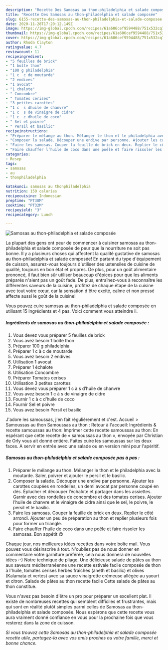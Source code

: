 ```yaml
---
description: "Recette Des Samosas au thon-philadelphia et salade composée"
title: "Recette Des Samosas au thon-philadelphia et salade composée"
slug: 6155-recette-des-samosas-au-thon-philadelphia-et-salade-composee
date: 2020-11-28T17:20:12.149Z
image: https://img-global.cpcdn.com/recipes/61a606cef9594488/751x532cq70/samosas-au-thon-philadelphia-et-salade-composee-photo-principale-de-la-recette.jpg
thumbnail: https://img-global.cpcdn.com/recipes/61a606cef9594488/751x532cq70/samosas-au-thon-philadelphia-et-salade-composee-photo-principale-de-la-recette.jpg
cover: https://img-global.cpcdn.com/recipes/61a606cef9594488/751x532cq70/samosas-au-thon-philadelphia-et-salade-composee-photo-principale-de-la-recette.jpg
author: Rhoda Clayton
ratingvalue: 4.7
reviewcount: 11
recipeingredient:
- "5 feuilles de brick"
- "1 boîte thon"
- "100 g philadelphia"
- "1 c  c de moutarde"
- "2 endives"
- "1 avocat"
- "1 chalote"
- " Concombre"
- " Tomates cerises"
- "3 petites carottes"
- "1 c  s dhuile de chanvre"
- "1 c  s de vinaigre de cidre"
- "1 c  c dhuile de coco"
- " Sel et poivre"
- " Persil et basilic"
recipeinstructions:
- "Préparer le mélange au thon. Mélanger le thon et le philadelphia avec la moutarde. Saler, poivrer et ajouter le persil et le basilic."
- "Composer la salade. Découper une endive par personne. Ajouter les carottes coupées en rondelles, un demi avocat par personne coupé en dés. Éplucher et découper l’échalote et partager dans les assiettes. Garnir avec des rondelles de concombre et des tomates cerises. Ajouter l’huile de chanvre et le vinaigre de cidre ainsi que le sel, le poivre, le persil et le basilic."
- "Faire les samosas. Couper la feuille de brick en deux. Replier le côté arrondi. Ajouter un peu de préparation au thon et replier plusieurs fois pour former un triangle."
- "Faire chauffer l’huile de coco dans une poêle et faire rissoler les samosas. Bon appétit 😋"
categories:
- Resep
tags:
- samosas
- au
- thonphiladelphia

katakunci: samosas au thonphiladelphia 
nutrition: 150 calories
recipecuisine: Indonesian
preptime: "PT38M"
cooktime: "PT32M"
recipeyield: "3"
recipecategory: Lunch

---
```



![Samosas au thon-philadelphia et salade composée](https://img-global.cpcdn.com/recipes/61a606cef9594488/751x532cq70/samosas-au-thon-philadelphia-et-salade-composee-photo-principale-de-la-recette.jpg)

La plupart des gens ont peur de commencer à cuisiner samosas au thon-philadelphia et salade composée de peur que la nourriture ne soit pas bonne. Il y a plusieurs choses qui affectent la qualité gustative de samosas au thon-philadelphia et salade composée! En partant du type d'équipement de cuisson, assurez-vous toujours d'utiliser des ustensiles de cuisine de qualité, toujours en bon état et propres. De plus, pour un goût alimentaire prononcé, il faut bien sûr utiliser beaucoup d'épices pour que les aliments préparés n'aient pas un goût fade. De plus, entraînez-vous à reconnaître les différentes saveurs de la cuisine, profitez de chaque étape de la cuisine avec tout votre cœur, car la sensation d'être excité, calme et non pressé affecte aussi le goût de la cuisine!

<!--inarticleads1-->

Vous pouvez cuire samosas au thon-philadelphia et salade composée en utilisant 15 Ingrédients et 4 pas. Voici comment vous atteindre il.

##### Ingrédients de samosas au thon-philadelphia et salade composée :

1. Vous devez vous préparer 5 feuilles de brick
1. Vous avez besoin 1 boîte thon
1. Préparer 100 g philadelphia
1. Préparer 1 c à c de moutarde
1. Vous avez besoin 2 endives
1. Utilisation 1 avocat
1. Préparer 1 échalote
1. Utilisation  Concombre
1. Préparer  Tomates cerises
1. Utilisation 3 petites carottes
1. Vous devez vous préparer 1 c à s d’huile de chanvre
1. Vous avez besoin 1 c à s de vinaigre de cidre
1. Fournir 1 c à c d’huile de coco
1. Fournir  Sel et poivre
1. Vous avez besoin  Persil et basilic


J&#39;adore les samoussas, j&#39;en fait régulièrement et c&#39;est. Accueil &gt; Samoussas au thon Samoussas au thon : Retour à l&#39;accueil: Ingrédients &amp; recette samoussas au thon: Imprimer cette recette samoussas au thon: En espérant que cette recette de « samoussas au thon », envoyée par Christian de Orly vous ait donné entière. Faites cuire les samoussas sur les deux faces. A servir en entrée avec une salade ou en version mini pour l&#39;apéritif. 

<!--inarticleads2-->

##### Samosas au thon-philadelphia et salade composée pas à pas :

1. Préparer le mélange au thon. Mélanger le thon et le philadelphia avec la moutarde. Saler, poivrer et ajouter le persil et le basilic.
1. Composer la salade. Découper une endive par personne. Ajouter les carottes coupées en rondelles, un demi avocat par personne coupé en dés. Éplucher et découper l’échalote et partager dans les assiettes. Garnir avec des rondelles de concombre et des tomates cerises. Ajouter l’huile de chanvre et le vinaigre de cidre ainsi que le sel, le poivre, le persil et le basilic.
1. Faire les samosas. Couper la feuille de brick en deux. Replier le côté arrondi. Ajouter un peu de préparation au thon et replier plusieurs fois pour former un triangle.
1. Faire chauffer l’huile de coco dans une poêle et faire rissoler les samosas. Bon appétit 😋


Chaque jour, nos meilleures idées recettes dans votre boîte mail. Vous pouvez vous désinscrire à tout. N&#39;oubliez pas de nous donner en commentaire votre garniture préférée, cela nous donnera de nouvelles idées :-) Notre technique de pliage. Une délicieuse salade de pâtes au thon aux saveurs méditerranéenne une recette estivale facile composée de thon à l&#39;huile, tomates cerises herbes fraîches (aneth et basilic) et olives (Kalamata et vertes) avec sa sauce vinaigrette crémeuse allégée au yaourt et citron. Salade de pâtes au thon recette facile Cette salade de pâtes au thon constitue. 

<!--inarticleads1-->

<p>
Vous n'avez pas besoin d'être un pro pour préparer un excellent plat. Il existe de nombreuses recettes qui semblent difficiles et frustrantes, mais qui sont en réalité plutôt simples parmi celles de Samosas au thon-philadelphia et salade composée. Nous espérons que cette recette vous aura vraiment donné confiance en vous pour la prochaine fois que vous resterez dans la zone de cuisson.
</p>

<p>
<i>Si vous trouvez cette Samosas au thon-philadelphia et salade composée recette utile, partagez-la avec vos amis proches ou votre famille, merci et bonne chance.</i>
</p>
